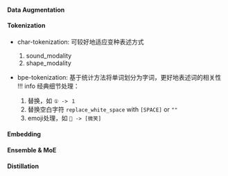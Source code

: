 #### Data Augmentation

#### Tokenization
- char-tokenization: 可较好地适应变种表述方式
<div class="admonition info" style="margin-left: 20px;">
    <!-- <p class="admonition-title"></p> -->
    <ol>
        <li>sound_modality</li>
        <li>shape_modality</li>
    </ol>
</div>  

- bpe-tokenization: 基于统计方法将单词划分为字词，更好地表述词的相关性
!!! info
    经典细节处理：

    1. 替换，如 `① -> １`
    2. 替换空白字符 `replace_white_space` with `[SPACE]` or `""`
    3. emoji处理，如 `🙂 -> [微笑]`


#### Embedding

#### Ensemble & MoE

#### Distillation